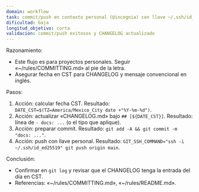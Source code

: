 ```yaml
---
domain: workflow
task: commit/push en contexto personal (@incognia) con llave ~/.ssh/id_ed25519
dificultad: baja
longitud_objetivo: corta
validacion: commit/push exitosos y CHANGELOG actualizado
---
```


Razonamiento:
- Este flujo es para proyectos personales. Seguir «~/rules/COMMITTING.md» al pie de la letra.
- Asegurar fecha en CST para CHANGELOG y mensaje convencional en inglés.

Pasos:
1) Acción: calcular fecha CST.
   Resultado: `DATE_CST=$(TZ=America/Mexico_City date +"%Y-%m-%d")`.
2) Acción: actualizar «CHANGELOG.md» bajo `## [${DATE_CST}]`.
   Resultado: línea de `- docs: ...` (o el tipo que aplique).
3) Acción: preparar commit.
   Resultado: `git add -A && git commit -m "docs: ..."`.
4) Acción: push con llave personal.
   Resultado: `GIT_SSH_COMMAND="ssh -i ~/.ssh/id_ed25519" git push origin main`.

Conclusión:
- Confirmar en `git log` y revisar que el CHANGELOG tenga la entrada del día en CST.
- Referencias: «~/rules/COMMITTING.md», «~/rules/README.md».

